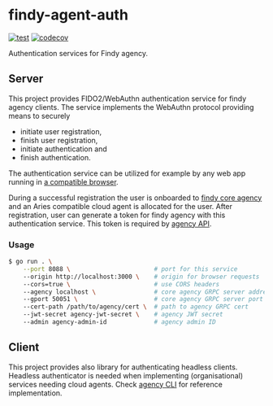 # findy-agent-auth

[![test](https://github.com/findy-network/findy-agent-auth/actions/workflows/test.yml/badge.svg?branch=dev)](https://github.com/findy-network/findy-agent-auth/actions/workflows/test.yml)
[![codecov](https://codecov.io/gh/findy-network/findy-agent-auth/branch/master/graph/badge.svg?token=KY0702XNS6)](https://codecov.io/gh/findy-network/findy-agent-auth)

Authentication services for Findy agency.

## Server

This project provides FIDO2/WebAuthn authentication service for findy agency clients. The service implements the WebAuthn protocol providing means to securely

- initiate user registration,
- finish user registration,
- initiate authentication and
- finish authentication.

The authentication service can be utilized for example by any web app running in [a compatible browser](https://caniuse.com/?search=webauthn).

During a successful registration the user is onboarded to [findy core agency](https://github.com/findy-network/findy-agent) and an Aries compatible cloud agent is allocated for the user. After registration, user can generate a token for findy agency with this authentication service. This token is required by [agency API](https://github.com/findy-network/findy-agent-api).

### Usage

```sh
$ go run . \
    --port 8088 \                       # port for this service
    --origin http://localhost:3000 \    # origin for browser requests
    --cors=true \                       # use CORS headers
    --agency localhost \                # core agency GRPC server address
    --gport 50051 \                     # core agency GRPC server port
    --cert-path /path/to/agency/cert \  # path to agency GRPC cert
    --jwt-secret agency-jwt-secret \    # agency JWT secret
    --admin agency-admin-id             # agency admin ID
```

## Client

This project provides also library for authenticating headless clients. Headless authenticator is needed when implementing (organisational) services needing cloud agents. Check [agency CLI](https://github.com/findy-network/findy-agent-cli) for reference implementation.
